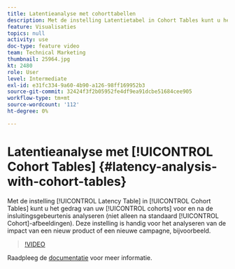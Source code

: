 ```yaml
---
title: Latentieanalyse met cohorttabellen
description: Met de instelling Latentietabel in Cohort Tables kunt u het gedrag van uw cohorts voor en na de insluitingsgebeurtenis analyseren (en niet alleen na standaardcohortafbeeldingen). Deze instelling is handig voor het analyseren van de impact van een nieuw product of een nieuwe campagne, bijvoorbeeld.
feature: Visualisaties
topics: null
activity: use
doc-type: feature video
team: Technical Marketing
thumbnail: 25964.jpg
kt: 2480
role: User
level: Intermediate
exl-id: e31fc334-9a60-4b90-a126-98ff169952b3
source-git-commit: 32424f3f2b05952fe4df9ea91dcbe51684cee905
workflow-type: tm+mt
source-wordcount: '112'
ht-degree: 0%

---
```


# Latentieanalyse met [!UICONTROL Cohort Tables] {#latency-analysis-with-cohort-tables}

Met de instelling [!UICONTROL Latency Table] in [!UICONTROL Cohort Tables] kunt u het gedrag van uw [!UICONTROL cohorts] voor en na de insluitingsgebeurtenis analyseren (niet alleen na standaard [!UICONTROL Cohort]-afbeeldingen). Deze instelling is handig voor het analyseren van de impact van een nieuw product of een nieuwe campagne, bijvoorbeeld.

>[!VIDEO](https://video.tv.adobe.com/v/25964/?quality=12)

Raadpleeg de [documentatie](https://marketing.adobe.com/resources/help/en_US/analytics/analysis-workspace/cohort_analysis.html) voor meer informatie.

